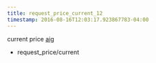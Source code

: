 ```yaml
---
title: request_price_current_12
timestamp: 2016-08-16T12:03:17.923867783-04:00
---
```


current price [aig](ticker_symbol)
* request_price/current
